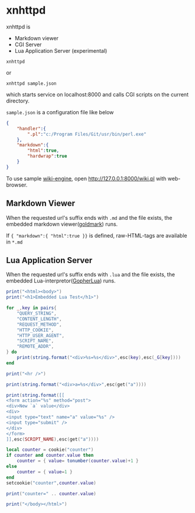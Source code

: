 xnhttpd
=======

xnhttpd is

- Markdown viewer
- CGI Server
- Lua Application Server (experimental)

```
xnhttpd
```

or

```
xnhttpd sample.json
```
which starts service on localhost:8000
and calls CGI scripts on the current directory.

`sample.json` is a configuration file like below

```json
{
	"handler":{
		".pl":"c:/Program Files/Git/usr/bin/perl.exe"
	},
	"markdown":{
		"html":true,
		"hardwrap":true
	}
}
```

To use sample [wiki-engine](https://github.com/zetamatta/markdowned_wifky/), open http://127.0.0.1:8000/wiki.pl with web-browser.

Markdown Viewer
---------------

When the requested url's suffix ends with `.md` and the file exists, 
the embedded markdown viewer([goldmark](https://github.com/yuin/goldmark)) runs.

If `{ "markdown":{ "html":true }}` is defined, raw-HTML-tags are available in `*.md`

Lua Application Server
----------------------

When the requested url's suffix ends with `.lua` and the file exists, 
the embedded Lua-interpretor([GopherLua](https://github.com/yuin/gopher-lua)) runs.

```lua
print("<html><body>")
print("<h1>Embedded Lua Test</h1>")

for _,key in pairs{
    "QUERY_STRING",
    "CONTENT_LENGTH",
    "REQUEST_METHOD",
    "HTTP_COOKIE",
    "HTTP_USER_AGENT",
    "SCRIPT_NAME",
    "REMOTE_ADDR",
} do
    print(string.format("<div>%s=%s</div>",esc(key),esc(_G[key])))
end

print("<hr />")

print(string.format("<div>a=%s</div>",esc(get("a"))))

print(string.format([[
<form action="%s" method="post">
<div>New `a` value</div>
<div>
<input type="text" name="a" value="%s" />
<input type="submit" />
</div>
</form>
]],esc(SCRIPT_NAME),esc(get("a"))))

local counter = cookie("counter")
if counter and counter.value then
    counter = { value= tonumber(counter.value)+1 }
else
    counter = { value=1 }
end
setcookie("counter",counter.value)

print("counter=" .. counter.value)

print("</body></html>")
```
